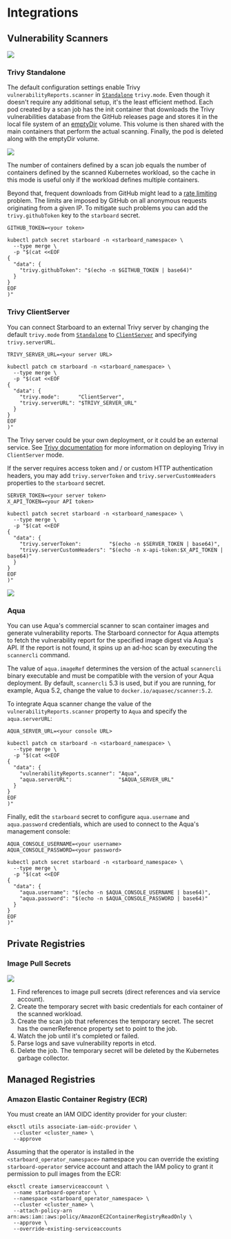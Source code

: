 # Integrations

## Vulnerability Scanners

![](images/integration-vulnerability-scanners.png)

### Trivy Standalone

The default configuration settings enable Trivy `vulnerabilityReports.scanner` in [`Standalone`][trivy-standalone]
`trivy.mode`. Even though it doesn't require any additional setup, it's the least efficient method. Each pod created
by a scan job has the init container that downloads the Trivy vulnerabilities database from the GitHub releases page
and stores it in the local file system of an [emptyDir][emptyDir-volume] volume. This volume is then shared with the main
containers that perform the actual scanning. Finally, the pod is deleted along with the emptyDir volume.

![](images/design/trivy-standalone.png)

The number of containers defined by a scan job equals the number of containers defined by the scanned Kubernetes
workload, so the cache in this mode is useful only if the workload defines multiple containers.

Beyond that, frequent downloads from GitHub might lead to a [rate limiting][gh-rate-limiting] problem. The limits are
imposed by GitHub on all anonymous requests originating from a given IP. To mitigate such problems you can add the
`trivy.githubToken` key to the `starboard` secret.

```
GITHUB_TOKEN=<your token>

kubectl patch secret starboard -n <starboard_namespace> \
  --type merge \
  -p "$(cat <<EOF
{
  "data": {
    "trivy.githubToken": "$(echo -n $GITHUB_TOKEN | base64)"
  }
}
EOF
)"
```

[trivy-standalone]: https://github.com/aquasecurity/trivy#standalone
[emptyDir-volume]: https://kubernetes.io/docs/concepts/storage/volumes/#emptydir
[gh-rate-limiting]: https://docs.github.com/en/free-pro-team@latest/rest/overview/resources-in-the-rest-api#rate-limiting

### Trivy ClientServer

You can connect Starboard to an external Trivy server by changing the default `trivy.mode` from
[`Standalone`][trivy-standalone] to [`ClientServer`][trivy-clientserver] and specifying `trivy.serverURL`.

```
TRIVY_SERVER_URL=<your server URL>

kubectl patch cm starboard -n <starboard_namespace> \
  --type merge \
  -p "$(cat <<EOF
{
  "data": {
    "trivy.mode":      "ClientServer",
    "trivy.serverURL": "$TRIVY_SERVER_URL"
  }
}
EOF
)"
```

The Trivy server could be your own deployment, or it could be an external service. See [Trivy documentation][trivy-clientserver]
for more information on deploying Trivy in `ClientServer` mode.

If the server requires access token and / or custom HTTP authentication headers, you may add `trivy.serverToken`
and `trivy.serverCustomHeaders` properties to the `starboard` secret.

```
SERVER_TOKEN=<your server token>
X_API_TOKEN=<your API token>

kubectl patch secret starboard -n <starboard_namespace> \
  --type merge \
  -p "$(cat <<EOF
{
  "data": {
    "trivy.serverToken":         "$(echo -n $SERVER_TOKEN | base64)",
    "trivy.serverCustomHeaders": "$(echo -n x-api-token:$X_API_TOKEN | base64)"
  }
}
EOF
)"
```

![](images/design/trivy-clientserver.png)

[trivy-clientserver]: https://github.com/aquasecurity/trivy#client--server

### Aqua

You can use Aqua's commercial scanner to scan container images and generate vulnerability reports. The Starboard
connector for Aqua attempts to fetch the vulnerability report for the specified image digest via Aqua's API.
If the report is not found, it spins up an ad-hoc scan by executing the `scannercli` command.

The value of `aqua.imageRef` determines the version of the actual `scannercli` binary executable and must be
compatible with the version of your Aqua deployment. By default, `scannercli` 5.3 is used, but if you are running,
for example, Aqua 5.2, change the value to `docker.io/aquasec/scanner:5.2`.

To integrate Aqua scanner change the value of the `vulnerabilityReports.scanner` property to `Aqua` and specify
the `aqua.serverURL`:

```
AQUA_SERVER_URL=<your console URL>

kubectl patch cm starboard -n <starboard_namespace> \
  --type merge \
  -p "$(cat <<EOF
{
  "data": {
    "vulnerabilityReports.scanner": "Aqua",
    "aqua.serverURL":               "$AQUA_SERVER_URL"
  }
}
EOF
)"
```

Finally, edit the `starboard` secret to configure `aqua.username` and `aqua.password` credentials, which are used
to connect to the Aqua's management console:

```
AQUA_CONSOLE_USERNAME=<your username>
AQUA_CONSOLE_PASSWORD=<your password>

kubectl patch secret starboard -n <starboard_namespace> \
  --type merge \
  -p "$(cat <<EOF
{
  "data": {
    "aqua.username": "$(echo -n $AQUA_CONSOLE_USERNAME | base64)",
    "aqua.password": "$(echo -n $AQUA_CONSOLE_PASSWORD | base64)"
  }
}
EOF
)"
```

## Private Registries

### Image Pull Secrets

![](images/design/starboard-cli-private-container-registries.png)

1. Find references to image pull secrets (direct references and via service account).
2. Create the temporary secret with basic credentials for each container of the scanned workload.
3. Create the scan job that references the temporary secret. The secret has the ownerReference property set to point to the job.
4. Watch the job until it's completed or failed.
5. Parse logs and save vulnerability reports in etcd.
6. Delete the job. The temporary secret will be deleted by the Kubernetes garbage collector.

## Managed Registries

### Amazon Elastic Container Registry (ECR)

You must create an IAM OIDC identity provider for your cluster:

```
eksctl utils associate-iam-oidc-provider \
  --cluster <cluster_name> \
  --approve
```

Assuming that the operator is installed in the `<starboard_operator_namespace>`
namespace you can override the existing `starboard-operator` service account and
attach the IAM policy to grant it permission to pull images from the ECR:

```
eksctl create iamserviceaccount \
  --name starboard-operator \
  --namespace <starboard_operator_namespace> \
  --cluster <cluster_name> \
  --attach-policy-arn arn:aws:iam::aws:policy/AmazonEC2ContainerRegistryReadOnly \
  --approve \
  --override-existing-serviceaccounts
```
